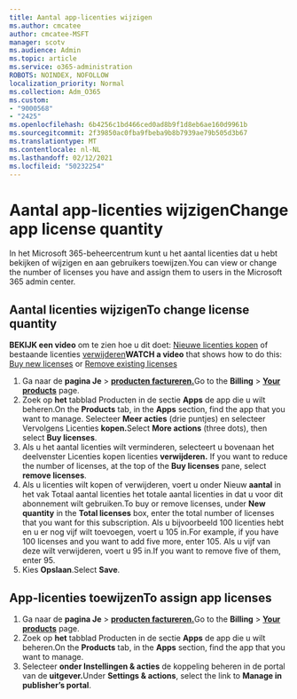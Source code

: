 ```yaml
---
title: Aantal app-licenties wijzigen
ms.author: cmcatee
author: cmcatee-MSFT
manager: scotv
ms.audience: Admin
ms.topic: article
ms.service: o365-administration
ROBOTS: NOINDEX, NOFOLLOW
localization_priority: Normal
ms.collection: Adm_O365
ms.custom:
- "9000568"
- "2425"
ms.openlocfilehash: 6b4256c1bd466ced0ad8b9f1d8eb6ae160d9961b
ms.sourcegitcommit: 2f39850ac0fba9fbeba9b8b7939ae79b505d3b67
ms.translationtype: MT
ms.contentlocale: nl-NL
ms.lasthandoff: 02/12/2021
ms.locfileid: "50232254"
---
```

# <a name="change-app-license-quantity"></a><span data-ttu-id="438ff-102">Aantal app-licenties wijzigen</span><span class="sxs-lookup"><span data-stu-id="438ff-102">Change app license quantity</span></span>

<span data-ttu-id="438ff-103">In het Microsoft 365-beheercentrum kunt u het aantal licenties dat u hebt bekijken of wijzigen en aan gebruikers toewijzen.</span><span class="sxs-lookup"><span data-stu-id="438ff-103">You can view or change the number of licenses you have and assign them to users in the Microsoft 365 admin center.</span></span>

## <a name="to-change-license-quantity"></a><span data-ttu-id="438ff-104">Aantal licenties wijzigen</span><span class="sxs-lookup"><span data-stu-id="438ff-104">To change license quantity</span></span>

<span data-ttu-id="438ff-105">**BEKIJK een video** om te zien hoe u dit doet: [Nieuwe licenties kopen](https://go.microsoft.com/fwlink/p/?linkid=2154857) of bestaande licenties [verwijderen](https://go.microsoft.com/fwlink/p/?linkid=2154938)</span><span class="sxs-lookup"><span data-stu-id="438ff-105">**WATCH a video** that shows how to do this: [Buy new licenses](https://go.microsoft.com/fwlink/p/?linkid=2154857) or [Remove existing licenses](https://go.microsoft.com/fwlink/p/?linkid=2154938)</span></span>

1. <span data-ttu-id="438ff-106">Ga naar de **pagina Je**  >  **[producten factureren.](https://go.microsoft.com/fwlink/p/?linkid=842054)**</span><span class="sxs-lookup"><span data-stu-id="438ff-106">Go to the **Billing** > **[Your products](https://go.microsoft.com/fwlink/p/?linkid=842054)** page.</span></span>
2. <span data-ttu-id="438ff-107">Zoek op **het** tabblad Producten in de sectie **Apps** de app die u wilt beheren.</span><span class="sxs-lookup"><span data-stu-id="438ff-107">On the **Products** tab, in the **Apps** section, find the app that you want to manage.</span></span> <span data-ttu-id="438ff-108">Selecteer **Meer acties** (drie puntjes) en selecteer Vervolgens Licenties **kopen.**</span><span class="sxs-lookup"><span data-stu-id="438ff-108">Select **More actions** (three dots), then select **Buy licenses**.</span></span>
3. <span data-ttu-id="438ff-109">Als u het aantal licenties wilt verminderen, selecteert u bovenaan het deelvenster Licenties kopen licenties **verwijderen.** </span><span class="sxs-lookup"><span data-stu-id="438ff-109">If you want to reduce the number of licenses, at the top of the **Buy licenses** pane, select **remove licenses**.</span></span>
4. <span data-ttu-id="438ff-110">Als u licenties wilt kopen of  verwijderen, voert u onder Nieuw **aantal** in het vak Totaal aantal licenties het totale aantal licenties in dat u voor dit abonnement wilt gebruiken.</span><span class="sxs-lookup"><span data-stu-id="438ff-110">To buy or remove licenses, under **New quantity** in the **Total licenses** box, enter the total number of licenses that you want for this subscription.</span></span> <span data-ttu-id="438ff-111">Als u bijvoorbeeld 100 licenties hebt en u er nog vijf wilt toevoegen, voert u 105 in.</span><span class="sxs-lookup"><span data-stu-id="438ff-111">For example, if you have 100 licenses and you want to add five more, enter 105.</span></span> <span data-ttu-id="438ff-112">Als u vijf van deze wilt verwijderen, voert u 95 in.</span><span class="sxs-lookup"><span data-stu-id="438ff-112">If you want to remove five of them, enter 95.</span></span>
5. <span data-ttu-id="438ff-113">Kies **Opslaan**.</span><span class="sxs-lookup"><span data-stu-id="438ff-113">Select **Save**.</span></span>

## <a name="to-assign-app-licenses"></a><span data-ttu-id="438ff-114">App-licenties toewijzen</span><span class="sxs-lookup"><span data-stu-id="438ff-114">To assign app licenses</span></span>

1. <span data-ttu-id="438ff-115">Ga naar de **pagina Je**  >  **[producten factureren.](https://go.microsoft.com/fwlink/p/?linkid=842054)**</span><span class="sxs-lookup"><span data-stu-id="438ff-115">Go to the **Billing** > **[Your products](https://go.microsoft.com/fwlink/p/?linkid=842054)** page.</span></span>
2. <span data-ttu-id="438ff-116">Zoek op **het** tabblad Producten in de sectie **Apps** de app die u wilt beheren.</span><span class="sxs-lookup"><span data-stu-id="438ff-116">On the **Products** tab, in the **Apps** section, find the app that you want to manage.</span></span>
3. <span data-ttu-id="438ff-117">Selecteer **onder Instellingen & acties** de koppeling beheren in de portal van de **uitgever.**</span><span class="sxs-lookup"><span data-stu-id="438ff-117">Under **Settings & actions**, select the link to **Manage in publisher’s portal**.</span></span>